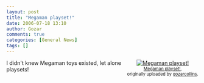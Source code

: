 ```yaml
---
layout: post
title: "Megaman playset!"
date: 2006-07-18 13:10
author: Gozar
comments: true
categories: [General News]
tags: []
---
```

<style type="text/css">
.flickr-photo { }
.flickr-frame {	float: right; text-align: center; margin-left: 15px; margin-bottom: 15px; }
.flickr-caption { font-size: 0.8em; margin-top: 0px; }
</style>

<div class="flickr-frame">
	<a href="http://www.flickr.com/photos/10534586@N00/192708395/" title="photo sharing"><img src="http://static.flickr.com/48/192708395_a1ba2bb7db_m.jpg" class="flickr-photo" alt="Megaman playset!" /></a><br />
	<span class="flickr-caption">
		<a href="http://www.flickr.com/photos/10534586@N00/192708395/">Megaman playset!</a>,<br /> originally uploaded by <a href="http://www.flickr.com/people/10534586@N00/">gozarcollins</a>.
	</span>
</div>
I didn't knew Megaman toys existed, let alone playsets!
<br clear="all" />
